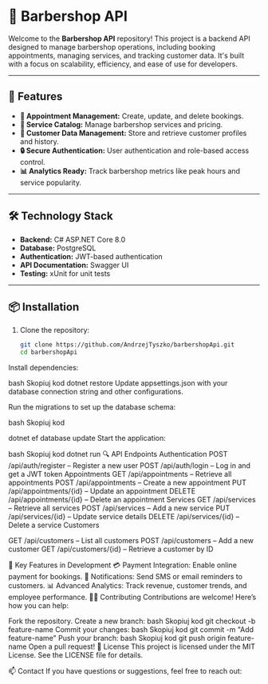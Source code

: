 # 💈 Barbershop API

Welcome to the **Barbershop API** repository! This project is a backend API designed to manage barbershop operations, including booking appointments, managing services, and tracking customer data. It's built with a focus on scalability, efficiency, and ease of use for developers.

---

## 🚀 Features

- **📅 Appointment Management:** Create, update, and delete bookings.
- **💈 Service Catalog:** Manage barbershop services and pricing.
- **👥 Customer Data Management:** Store and retrieve customer profiles and history.
- **🔒 Secure Authentication:** User authentication and role-based access control.
- **📊 Analytics Ready:** Track barbershop metrics like peak hours and service popularity.

---

## 🛠️ Technology Stack

- **Backend:** C# ASP.NET Core 8.0
- **Database:** PostgreSQL
- **Authentication:** JWT-based authentication
- **API Documentation:** Swagger UI
- **Testing:** xUnit for unit tests

---

## 📦 Installation

1. Clone the repository:
   ```bash
   git clone https://github.com/AndrzejTyszko/barbershopApi.git
   cd barbershopApi

   
Install dependencies:

bash
Skopiuj kod
dotnet restore
Update appsettings.json with your database connection string and other configurations.

Run the migrations to set up the database schema:

bash
Skopiuj kod

dotnet ef database update
Start the application:

bash
Skopiuj kod
dotnet run
🔍 API Endpoints
Authentication
POST /api/auth/register – Register a new user
POST /api/auth/login – Log in and get a JWT token
Appointments
GET /api/appointments – Retrieve all appointments
POST /api/appointments – Create a new appointment
PUT /api/appointments/{id} – Update an appointment
DELETE /api/appointments/{id} – Delete an appointment
Services
GET /api/services – Retrieve all services
POST /api/services – Add a new service
PUT /api/services/{id} – Update service details
DELETE /api/services/{id} – Delete a service
Customers

GET /api/customers – List all customers
POST /api/customers – Add a new customer
GET /api/customers/{id} – Retrieve a customer by ID

🌟 Key Features in Development
💳 Payment Integration: Enable online payment for bookings.
📱 Notifications: Send SMS or email reminders to customers.
📊 Advanced Analytics: Track revenue, customer trends, and employee performance.
👩‍💻 Contributing
Contributions are welcome! Here’s how you can help:

Fork the repository.
Create a new branch:
bash
Skopiuj kod
git checkout -b feature-name
Commit your changes:
bash
Skopiuj kod
git commit -m "Add feature-name"
Push your branch:
bash
Skopiuj kod
git push origin feature-name
Open a pull request!
📝 License
This project is licensed under the MIT License. See the LICENSE file for details.

📫 Contact
If you have questions or suggestions, feel free to reach out:



